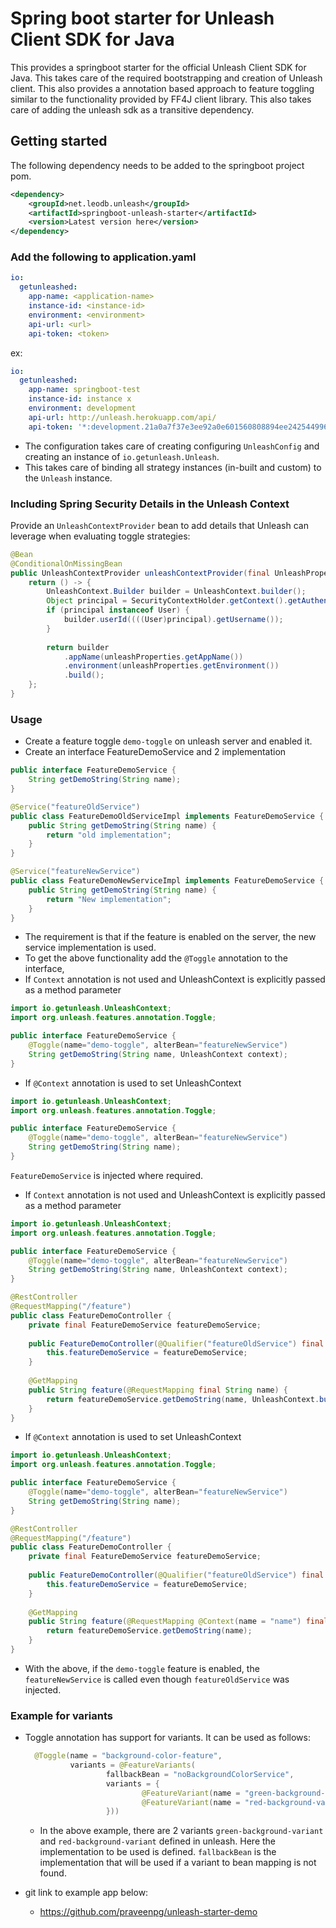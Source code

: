 # Spring boot starter for Unleash Client SDK for Java
This provides a springboot starter for the official Unleash Client SDK for Java. 
This takes care of the required bootstrapping and creation of Unleash client. This also 
provides a annotation based approach to feature toggling similar to the functionality provided
by FF4J client library. This also takes care of adding the unleash sdk as a transitive
dependency.

## Getting started
The following dependency needs to be added to the springboot project pom.

```xml
<dependency>
    <groupId>net.leodb.unleash</groupId>
    <artifactId>springboot-unleash-starter</artifactId>
    <version>Latest version here</version>
</dependency>
```

### Add the following to application.yaml
```yaml
io:
  getunleashed:
    app-name: <application-name>
    instance-id: <instance-id>
    environment: <environment>
    api-url: <url>
    api-token: <token>
```
ex:
```yaml
io:
  getunleashed:
    app-name: springboot-test
    instance-id: instance x
    environment: development
    api-url: http://unleash.herokuapp.com/api/
    api-token: '*:development.21a0a7f37e3ee92a0e601560808894ee242544996cdsdsdefgsfgdf'
```
- The configuration takes care of creating configuring `UnleashConfig` and creating an instance of `io.getunleash.Unleash`.
- This takes care of binding all strategy instances (in-built and custom) to the `Unleash` instance.

### Including Spring Security Details in the Unleash Context
Provide an `UnleashContextProvider` bean to add details that Unleash can leverage when evaluating toggle strategies:
```java
@Bean
@ConditionalOnMissingBean
public UnleashContextProvider unleashContextProvider(final UnleashProperties unleashProperties) {
    return () -> {
        UnleashContext.Builder builder = UnleashContext.builder();
        Object principal = SecurityContextHolder.getContext().getAuthentication().getPrincipal();
        if (principal instanceof User) {
            builder.userId((((User)principal).getUsername());
        }
        
        return builder
            .appName(unleashProperties.getAppName())
            .environment(unleashProperties.getEnvironment())
            .build();
    };
}
```

### Usage
- Create a feature toggle `demo-toggle` on unleash server and enabled it.
- Create an interface FeatureDemoService and 2 implementation
```java
public interface FeatureDemoService {
    String getDemoString(String name);
}
```
```java
@Service("featureOldService")
public class FeatureDemoOldServiceImpl implements FeatureDemoService {
    public String getDemoString(String name) {
        return "old implementation";
    }
}
```
```java
@Service("featureNewService")
public class FeatureDemoNewServiceImpl implements FeatureDemoService {
    public String getDemoString(String name) {
        return "New implementation";
    }
}
```
- The requirement is that if the feature is enabled on the server, the new service implementation is used.
- To get the above functionality add the `@Toggle` annotation to the interface,
- If `Context` annotation is not used and UnleashContext is explicitly passed as a method parameter
```java
import io.getunleash.UnleashContext;
import org.unleash.features.annotation.Toggle;

public interface FeatureDemoService {
    @Toggle(name="demo-toggle", alterBean="featureNewService")
    String getDemoString(String name, UnleashContext context);
}
```
- If `@Context` annotation is used to set UnleashContext
```java
import io.getunleash.UnleashContext;
import org.unleash.features.annotation.Toggle;

public interface FeatureDemoService {
    @Toggle(name="demo-toggle", alterBean="featureNewService")
    String getDemoString(String name);
}
```
`FeatureDemoService` is injected where required.
- If `Context` annotation is not used and UnleashContext is explicitly passed as a method parameter
```java
import io.getunleash.UnleashContext;
import org.unleash.features.annotation.Toggle;

public interface FeatureDemoService {
    @Toggle(name="demo-toggle", alterBean="featureNewService")
    String getDemoString(String name, UnleashContext context);
}
```
```java
@RestController
@RequestMapping("/feature")
public class FeatureDemoController {
    private final FeatureDemoService featureDemoService;
    
    public FeatureDemoController(@Qualifier("featureOldService") final FeatureDemoService featureDemoService) {
        this.featureDemoService = featureDemoService;
    }
    
    @GetMapping
    public String feature(@RequestMapping final String name) {
        return featureDemoService.getDemoString(name, UnleashContext.builder().addProperty("name", name).build());
    }
}
```
- If `@Context` annotation is used to set UnleashContext
```java
import io.getunleash.UnleashContext;
import org.unleash.features.annotation.Toggle;

public interface FeatureDemoService {
    @Toggle(name="demo-toggle", alterBean="featureNewService")
    String getDemoString(String name);
}
```
```java
@RestController
@RequestMapping("/feature")
public class FeatureDemoController {
    private final FeatureDemoService featureDemoService;
    
    public FeatureDemoController(@Qualifier("featureOldService") final FeatureDemoService featureDemoService) {
        this.featureDemoService = featureDemoService;
    }
    
    @GetMapping
    public String feature(@RequestMapping @Context(name = "name") final String name) {
        return featureDemoService.getDemoString(name);
    }
}
```

- With the above, if the `demo-toggle` feature is enabled, the `featureNewService` is called even though `featureOldService` was injected.

### Example for variants
- Toggle annotation has support for variants. It can be used as follows:
  ```java
    @Toggle(name = "background-color-feature",
            variants = @FeatureVariants(
                    fallbackBean = "noBackgroundColorService",
                    variants = {
                            @FeatureVariant(name = "green-background-variant", variantBean = "greenBackgroundColorService"),
                            @FeatureVariant(name = "red-background-variant", variantBean = "redBackgroundColorService")
                    }))
  ```
  - In the above example, there are 2 variants `green-background-variant` and `red-background-variant` defined in unleash. Here the implementation to be used is defined. `fallbackBean` is the implementation that will be used if a variant to bean mapping is not found.
    


- git link to example app below:
  - https://github.com/praveenpg/unleash-starter-demo
